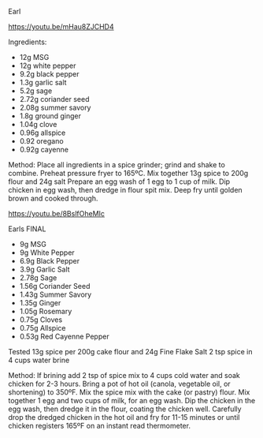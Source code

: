 Earl

https://youtu.be/mHau8ZJCHD4

Ingredients:
* 12g MSG
* 12g white pepper
* 9.2g black pepper 
* 1.3g garlic salt
* 5.2g sage
* 2.72g coriander seed
* 2.08g summer savory
* 1.8g  ground ginger
* 1.04g clove
* 0.96g allspice
* 0.92 oregano 
* 0.92g cayenne

Method:
Place all ingredients in a spice grinder; grind and shake to combine.
Preheat pressure fryer to 165ºC.
Mix together 13g spice to 200g flour and 24g salt
Prepare an egg wash of 1 egg to 1 cup of milk.
Dip chicken in egg wash, then dredge in flour spit mix.
Deep fry until golden brown and cooked through.


https://youtu.be/8BslfOheMIc

Earls FINAL
* 9g MSG                                    
* 9g White Pepper 
* 6.9g Black Pepper 
* 3.9g Garlic Salt   
* 2.78g Sage 
* 1.56g Coriander Seed
* 1.43g Summer Savory  
* 1.35g Ginger    
* 1.05g Rosemary   
* 0.75g Cloves          
* 0.75g Allspice      
* 0.53g Red Cayenne Pepper   

Tested 13g spice per 200g cake flour and 24g Fine Flake Salt
2 tsp spice in 4 cups water brine


Method:
If brining add 2 tsp of spice mix to 4 cups cold water and soak chicken for 2-3 hours.
Bring a pot of hot oil (canola, vegetable oil, or shortening) to 350ºF.
Mix the spice mix with the cake  (or pastry) flour.
Mix together 1 egg and two cups of milk, for an egg wash.
Dip the chicken in the egg wash, then dredge it in the flour, coating the chicken well.
Carefully drop the dredged chicken in the hot oil and fry for 11-15 minutes or until chicken registers 165ºF on an instant read thermometer.

